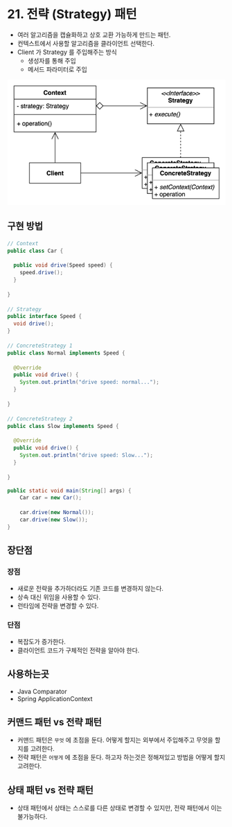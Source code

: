 # 21. 전략 (Strategy) 패턴

- 여러 알고리즘을 캡슐화하고 상호 교환 가능하게 만드는 패턴.
- 컨텍스트에서 사용할 알고리즘을 클라이언트 선택한다.
- Client 가 Strategy 를 주입해주는 방식
  - 생성자를 통해 주입
  - 메서드 파라미터로 주입

![21.png](../images/21.png)

## 구현 방법

```java
// Context
public class Car {
  
  public void drive(Speed speed) {
    speed.drive();
  }
  
}

// Strategy
public interface Speed {
  void drive();
}

// ConcreteStrategy 1
public class Normal implements Speed {
  
  @Override
  public void drive() {
    System.out.println("drive speed: normal...");
  }
  
}

// ConcreteStrategy 2
public class Slow implements Speed {

  @Override
  public void drive() {
    System.out.println("drive speed: Slow...");
  }

}
```

```java
public static void main(String[] args) {
    Car car = new Car();
    
    car.drive(new Normal());
    car.drive(new Slow());
}
```

## 장단점

### 장점

- 새로운 전략을 추가하더라도 기존 코드를 변경하지 않는다.
- 상속 대신 위임을 사용할 수 있다. 
- 런타임에 전략을 변경할 수 있다.

### 단점

- 복잡도가 증가한다.
- 클라이언트 코드가 구체적인 전략을 알아야 한다.

## 사용하는곳

- Java Comparator
- Spring ApplicationContext

## 커맨드 패턴 vs 전략 패턴

- 커맨드 패턴은 `무엇` 에 초점을 둔다. 어떻게 할지는 외부에서 주입해주고 무엇을 할지를 고려한다.
- 전략 패턴은 `어떻게` 에 초점을 둔다. 하고자 하는것은 정해져있고 방법을 어떻게 할지 고려한다.

## 상태 패턴 vs 전략 패턴

- 상태 패턴에서 상태는 스스로를 다른 상태로 변경할 수 있지만, 전략 패턴에서 이는 불가능하다.
